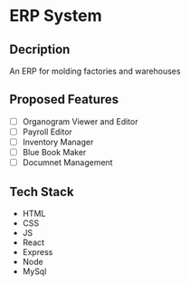# ERP System
## Decription
An ERP for molding factories and warehouses
## Proposed Features 
- [ ] Organogram Viewer and Editor
- [ ] Payroll Editor
- [ ] Inventory Manager
- [ ] Blue Book Maker
- [ ] Documnet Management
## Tech Stack
- HTML
- CSS
- JS
- React
- Express
- Node
- MySql
